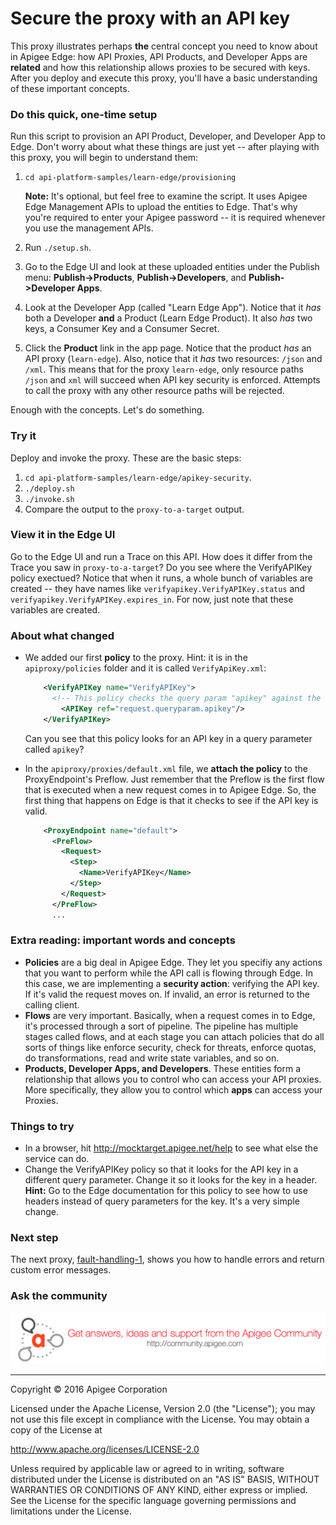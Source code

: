 # Secure the proxy with an API key

This proxy illustrates perhaps **the** central concept you need to know about in Apigee Edge: how API Proxies, API Products, and Developer Apps are **related** and how this relationship allows proxies to be secured with keys. After you deploy and execute this proxy, you'll have a basic understanding of these important concepts. 

### Do this quick, one-time setup

Run this script to provision an API Product, Developer, and Developer App to Edge. Don't worry about what these things are just yet -- after playing with this proxy, you will begin to understand them:

1. `cd api-platform-samples/learn-edge/provisioning`

    **Note:** It's optional, but feel free to examine the script. It uses Apigee Edge Management APIs to upload the entities to Edge. That's why you're required to enter your Apigee password -- it is required whenever you use the management APIs.

2. Run `./setup.sh`.

3. Go to the Edge UI and look at these uploaded entities under the Publish menu: **Publish->Products**, **Publish->Developers**, and **Publish->Developer Apps**.

4. Look at the Developer App (called "Learn Edge App"). Notice that it *has* both a Developer **and** a Product (Learn Edge Product). It also *has* two keys, a Consumer Key and a Consumer Secret. 

5. Click the **Product** link in the app page. Notice that the product *has* an API proxy (`learn-edge`). Also, notice that it *has* two resources: `/json` and `/xml`. This means that for the proxy `learn-edge`, only resource paths `/json` and `xml` will succeed when API key security is enforced. Attempts to call the proxy with any other resource paths will be rejected.

Enough with the concepts. Let's do something.

### Try it

Deploy and invoke the proxy. These are the basic steps:

1. `cd api-platform-samples/learn-edge/apikey-security`.
2. `./deploy.sh`
3. `./invoke.sh`
4. Compare the output to the `proxy-to-a-target` output. 

### View it in the Edge UI

Go to the Edge UI and run a Trace on this API. How does it differ from the Trace you saw in `proxy-to-a-target`? Do you see where the VerifyAPIKey policy exectued? Notice that when it runs, a whole bunch of variables are created -- they have names like `verifyapikey.VerifyAPIKey.status` and `verifyapikey.VerifyAPIKey.expires_in`. For now, just note that these variables are created. 

### About what changed

* We added our first **policy** to the proxy. Hint: it is in the `apiproxy/policies` folder and it is called `VerifyApiKey.xml`:

    ```xml
        <VerifyAPIKey name="VerifyAPIKey">
          <!-- This policy checks the query param "apikey" against the Consumer Keys in all the Developer Apps defined in our organization.-->
            <APIKey ref="request.queryparam.apikey"/>
        </VerifyAPIKey>
    ```

  Can you see that this policy looks for an API key in a query parameter called `apikey`?

* In the `apiproxy/proxies/default.xml` file, we **attach the policy** to the ProxyEndpoint's Preflow. Just remember that the Preflow is the first flow that is executed when a new request comes in to Apigee Edge. So, the first thing that happens on Edge is that it checks to see if the API key is valid.

    ```xml
        <ProxyEndpoint name="default">
          <PreFlow>
            <Request>
              <Step>
                <Name>VerifyAPIKey</Name>
              </Step>
            </Request>
          </PreFlow>
          ...
    ```

 

### Extra reading: important words and concepts

* **Policies** are a big deal in Apigee Edge. They let you specifiy any actions that you want to perform while the API call is flowing through Edge. In this case, we are implementing a **security action**: verifying the API key. If it's valid the request moves on. If invalid, an error is returned to the calling client.
* **Flows** are very important. Basically, when a request comes in to Edge, it's processed through a sort of pipeline. The pipeline has multiple stages called flows, and at each stage you can attach policies that do all sorts of things like enforce security, check for threats, enforce quotas, do transformations, read and write state variables, and so on. 
* **Products, Developer Apps, and Developers**. These entities form a relationship that allows you to control who can access your API proxies. More specifically, they allow you to control which **apps** can access your Proxies. 


### Things to try

* In a browser, hit http://mocktarget.apigee.net/help to see what else the service can do.
* Change the VerifyAPIKey policy so that it looks for the API key in a different query parameter. Change it so it looks for the key in a header. **Hint:** Go to the Edge documentation for this policy to see how to use headers instead of query parameters for the key. It's a very simple change.

### Next step

The next proxy, [fault-handling-1](../fault-handling-1/README.md), shows you how to handle errors and return custom error messages.

### Ask the community

[![alt text](../../images/apigee-community.png "Apigee Community is a great place to ask questions and find answers about developing API proxies. ")](https://community.apigee.com?via=github)

---

Copyright © 2016 Apigee Corporation

Licensed under the Apache License, Version 2.0 (the "License"); you may not use
this file except in compliance with the License. You may obtain a copy
of the License at

http://www.apache.org/licenses/LICENSE-2.0

Unless required by applicable law or agreed to in writing, software
distributed under the License is distributed on an "AS IS" BASIS,
WITHOUT WARRANTIES OR CONDITIONS OF ANY KIND, either express or implied.
See the License for the specific language governing permissions and
limitations under the License.
